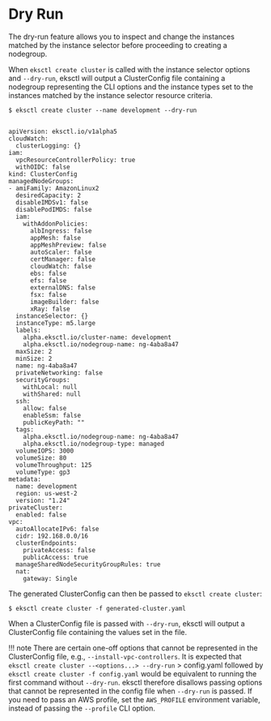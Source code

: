 # Dry Run

The dry-run feature allows you to inspect and change the instances matched by the instance selector before proceeding
to creating a nodegroup.

When `eksctl create cluster` is called with the instance selector options and `--dry-run`, eksctl will output a
ClusterConfig file containing a nodegroup representing the CLI options and the instance types set to the instances
matched by the instance selector resource criteria.

```shell
$ eksctl create cluster --name development --dry-run


apiVersion: eksctl.io/v1alpha5
cloudWatch:
  clusterLogging: {}
iam:
  vpcResourceControllerPolicy: true
  withOIDC: false
kind: ClusterConfig
managedNodeGroups:
- amiFamily: AmazonLinux2
  desiredCapacity: 2
  disableIMDSv1: false
  disablePodIMDS: false
  iam:
    withAddonPolicies:
      albIngress: false
      appMesh: false
      appMeshPreview: false
      autoScaler: false
      certManager: false
      cloudWatch: false
      ebs: false
      efs: false
      externalDNS: false
      fsx: false
      imageBuilder: false
      xRay: false
  instanceSelector: {}
  instanceType: m5.large
  labels:
    alpha.eksctl.io/cluster-name: development
    alpha.eksctl.io/nodegroup-name: ng-4aba8a47
  maxSize: 2
  minSize: 2
  name: ng-4aba8a47
  privateNetworking: false
  securityGroups:
    withLocal: null
    withShared: null
  ssh:
    allow: false
    enableSsm: false
    publicKeyPath: ""
  tags:
    alpha.eksctl.io/nodegroup-name: ng-4aba8a47
    alpha.eksctl.io/nodegroup-type: managed
  volumeIOPS: 3000
  volumeSize: 80
  volumeThroughput: 125
  volumeType: gp3
metadata:
  name: development
  region: us-west-2
  version: "1.24"
privateCluster:
  enabled: false
vpc:
  autoAllocateIPv6: false
  cidr: 192.168.0.0/16
  clusterEndpoints:
    privateAccess: false
    publicAccess: true
  manageSharedNodeSecurityGroupRules: true
  nat:
    gateway: Single
```

The generated ClusterConfig can then be passed to `eksctl create cluster`:

```console
$ eksctl create cluster -f generated-cluster.yaml
```

When a ClusterConfig file is passed with `--dry-run`, eksctl will output a ClusterConfig file containing the values set in the file.

!!! note
    There are certain one-off options that cannot be represented in the ClusterConfig file, e.g., `--install-vpc-controllers`. It is expected that `eksctl create cluster --<options...> --dry-run` > config.yaml followed by `eksctl create cluster -f config.yaml` would be equivalent to running the first command without `--dry-run`. eksctl therefore disallows passing options that cannot be represented in the config file when `--dry-run` is passed. If you need to pass an AWS profile, set the `AWS_PROFILE` environment variable, instead of passing the `--profile` CLI option.
